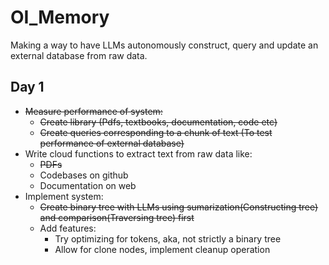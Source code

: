 # OI_Memory
Making a way to have LLMs autonomously construct, query and update an external database from raw data.

## Day 1
- ~~Measure performance of system:~~
  - ~~Create library (Pdfs, textbooks, documentation, code etc)~~
  - ~~Create queries corresponding to a chunk of text (To test performance of external database)~~
- Write cloud functions to extract text from raw data like:
  - ~~PDFs~~
  - Codebases on github
  - Documentation on web
- Implement system:
  - ~~Create binary tree with LLMs using sumarization(Constructing tree) and comparison(Traversing tree) first~~
  - Add features:
    - Try optimizing for tokens, aka, not strictly a binary tree
    - Allow for clone nodes, implement cleanup operation
